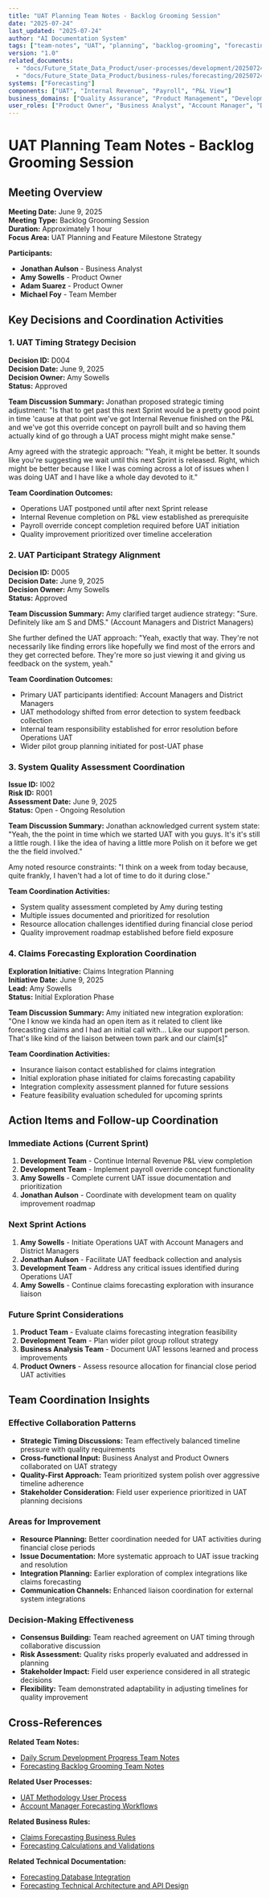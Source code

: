 ```yaml
---
title: "UAT Planning Team Notes - Backlog Grooming Session"
date: "2025-07-24"
last_updated: "2025-07-24"
author: "AI Documentation System"
tags: ["team-notes", "UAT", "planning", "backlog-grooming", "forecasting", "development"]
version: "1.0"
related_documents: 
  - "docs/Future_State_Data_Product/user-processes/development/20250724_UAT_Methodology_UserProcess.md"
  - "docs/Future_State_Data_Product/business-rules/forecasting/20250724_Claims_Forecasting_BusinessRules.md"
systems: ["Forecasting"]
components: ["UAT", "Internal Revenue", "Payroll", "P&L View"]
business_domains: ["Quality Assurance", "Product Management", "Development"]
user_roles: ["Product Owner", "Business Analyst", "Account Manager", "District Manager"]
---
```


# UAT Planning Team Notes - Backlog Grooming Session

## Meeting Overview

**Meeting Date:** June 9, 2025  
**Meeting Type:** Backlog Grooming Session  
**Duration:** Approximately 1 hour  
**Focus Area:** UAT Planning and Feature Milestone Strategy

**Participants:**
- **Jonathan Aulson** - Business Analyst
- **Amy Sowells** - Product Owner  
- **Adam Suarez** - Product Owner
- **Michael Foy** - Team Member

## Key Decisions and Coordination Activities

### 1. UAT Timing Strategy Decision

**Decision ID:** D004  
**Decision Date:** June 9, 2025  
**Decision Owner:** Amy Sowells  
**Status:** Approved

**Team Discussion Summary:**
Jonathan proposed strategic timing adjustment: "Is that to get past this next Sprint would be a pretty good point in time 'cause at that point we've got Internal Revenue finished on the P&L and we've got this override concept on payroll built and so having them actually kind of go through a UAT process might might make sense."

Amy agreed with the strategic approach: "Yeah, it might be better. It sounds like you're suggesting we wait until this next Sprint is released. Right, which might be better because I like I was coming across a lot of issues when I was doing UAT and I have like a whole day devoted to it."

**Team Coordination Outcomes:**
- Operations UAT postponed until after next Sprint release
- Internal Revenue completion on P&L view established as prerequisite
- Payroll override concept completion required before UAT initiation
- Quality improvement prioritized over timeline acceleration

### 2. UAT Participant Strategy Alignment

**Decision ID:** D005  
**Decision Date:** June 9, 2025  
**Decision Owner:** Amy Sowells  
**Status:** Approved

**Team Discussion Summary:**
Amy clarified target audience strategy: "Sure. Definitely like am S and DMS." (Account Managers and District Managers)

She further defined the UAT approach: "Yeah, exactly that way. They're not necessarily like finding errors like hopefully we find most of the errors and they get corrected before. They're more so just viewing it and giving us feedback on the system, yeah."

**Team Coordination Outcomes:**
- Primary UAT participants identified: Account Managers and District Managers
- UAT methodology shifted from error detection to system feedback collection
- Internal team responsibility established for error resolution before Operations UAT
- Wider pilot group planning initiated for post-UAT phase

### 3. System Quality Assessment Coordination

**Issue ID:** I002  
**Risk ID:** R001  
**Assessment Date:** June 9, 2025  
**Status:** Open - Ongoing Resolution

**Team Discussion Summary:**
Jonathan acknowledged current system state: "Yeah, the the point in time which we started UAT with you guys. It's it's still a little rough. I like the idea of having a little more Polish on it before we get the the field involved."

Amy noted resource constraints: "I think on a week from today because, quite frankly, I haven't had a lot of time to do it during close."

**Team Coordination Activities:**
- System quality assessment completed by Amy during testing
- Multiple issues documented and prioritized for resolution
- Resource allocation challenges identified during financial close period
- Quality improvement roadmap established before field exposure

### 4. Claims Forecasting Exploration Coordination

**Exploration Initiative:** Claims Integration Planning  
**Initiative Date:** June 9, 2025  
**Lead:** Amy Sowells  
**Status:** Initial Exploration Phase

**Team Discussion Summary:**
Amy initiated new integration exploration: "One I know we kinda had an open item as it related to client like forecasting claims and I had an initial call with... Like our support person. That's like kind of the liaison between town park and our claim[s]"

**Team Coordination Activities:**
- Insurance liaison contact established for claims integration
- Initial exploration phase initiated for claims forecasting capability
- Integration complexity assessment planned for future sessions
- Feature feasibility evaluation scheduled for upcoming sprints

## Action Items and Follow-up Coordination

### Immediate Actions (Current Sprint)
1. **Development Team** - Continue Internal Revenue P&L view completion
2. **Development Team** - Implement payroll override concept functionality
3. **Amy Sowells** - Complete current UAT issue documentation and prioritization
4. **Jonathan Aulson** - Coordinate with development team on quality improvement roadmap

### Next Sprint Actions
1. **Amy Sowells** - Initiate Operations UAT with Account Managers and District Managers
2. **Jonathan Aulson** - Facilitate UAT feedback collection and analysis
3. **Development Team** - Address any critical issues identified during Operations UAT
4. **Amy Sowells** - Continue claims forecasting exploration with insurance liaison

### Future Sprint Considerations
1. **Product Team** - Evaluate claims forecasting integration feasibility
2. **Development Team** - Plan wider pilot group rollout strategy
3. **Business Analysis Team** - Document UAT lessons learned and process improvements
4. **Product Owners** - Assess resource allocation for financial close period UAT activities

## Team Coordination Insights

### Effective Collaboration Patterns
- **Strategic Timing Discussions:** Team effectively balanced timeline pressure with quality requirements
- **Cross-functional Input:** Business Analyst and Product Owners collaborated on UAT strategy
- **Quality-First Approach:** Team prioritized system polish over aggressive timeline adherence
- **Stakeholder Consideration:** Field user experience prioritized in UAT planning decisions

### Areas for Improvement
- **Resource Planning:** Better coordination needed for UAT activities during financial close periods
- **Issue Documentation:** More systematic approach to UAT issue tracking and resolution
- **Integration Planning:** Earlier exploration of complex integrations like claims forecasting
- **Communication Channels:** Enhanced liaison coordination for external system integrations

### Decision-Making Effectiveness
- **Consensus Building:** Team reached agreement on UAT timing through collaborative discussion
- **Risk Assessment:** Quality risks properly evaluated and addressed in planning
- **Stakeholder Impact:** Field user experience considered in all strategic decisions
- **Flexibility:** Team demonstrated adaptability in adjusting timelines for quality improvement

## Cross-References

**Related Team Notes:**
- [Daily Scrum Development Progress Team Notes](../development/20250724_DailyScrum_DevelopmentProgress_TeamNotes.md)
- [Forecasting Backlog Grooming Team Notes](../development/20250724_Forecasting_BacklogGrooming_TeamNotes.md)

**Related User Processes:**
- [UAT Methodology User Process](../../user-processes/development/20250724_UAT_Methodology_UserProcess.md)
- [Account Manager Forecasting Workflows](../../user-processes/account-manager/20250718_Forecasting_UserProcesses_AccountManagerWorkflows.md)

**Related Business Rules:**
- [Claims Forecasting Business Rules](../../business-rules/forecasting/20250724_Claims_Forecasting_BusinessRules.md)
- [Forecasting Calculations and Validations](../../business-rules/forecasting/20250718_Forecasting_BusinessRules_CalculationsAndValidations.md)

**Related Technical Documentation:**
- [Forecasting Database Integration](../../technical/database/20250718_Forecasting_DatabaseIntegration_TechnicalSpec.md)
- [Forecasting Technical Architecture and API Design](../../technical/backend/20250718_Forecasting_TechnicalArchitecture_APIDesign.md)